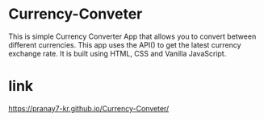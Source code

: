 # Currency-Conveter
This is simple Currency Converter App that allows you to convert between different currencies. This app uses the API() to get the latest currency exchange rate. It is built using HTML, CSS and Vanilla JavaScript. 

# link
https://pranay7-kr.github.io/Currency-Conveter/
